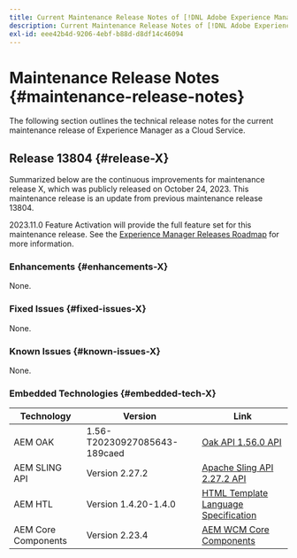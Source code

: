```yaml
---
title: Current Maintenance Release Notes of [!DNL Adobe Experience Manager] as a Cloud Service.
description: Current Maintenance Release Notes of [!DNL Adobe Experience Manager] as a Cloud Service.
exl-id: eee42b4d-9206-4ebf-b88d-d8df14c46094
---
```

# Maintenance Release Notes {#maintenance-release-notes}

The following section outlines the technical release notes for the current maintenance release of Experience Manager as a Cloud Service.

## Release 13804 {#release-X}

Summarized below are the continuous improvements for maintenance release X, which was publicly released on October 24, 2023. This maintenance release is an update from previous maintenance release 13804.

2023.11.0 Feature Activation will provide the full feature set for this maintenance release. See the [Experience Manager Releases Roadmap](https://experienceleague.adobe.com/docs/experience-manager-release-information/aem-release-updates/update-releases-roadmap.html) for more information.

### Enhancements {#enhancements-X}

None.

### Fixed Issues {#fixed-issues-X}

None.

### Known Issues {#known-issues-X}

None.

### Embedded Technologies {#embedded-tech-X}

|Technology|Version|Link|
|---|---|---|
|AEM OAK |1.56-T20230927085643-189caed|[Oak API 1.56.0 API](https://www.javadoc.io/doc/org.apache.jackrabbit/oak-api/1.56.0/index.html)| 
|AEM SLING API |Version 2.27.2 |[Apache Sling API 2.27.2 API](https://www.javadoc.io/doc/org.apache.sling/org.apache.sling.api/latest/index.html)|
|AEM HTL|Version 1.4.20-1.4.0 |[HTML Template Language Specification](https://github.com/adobe/htl-spec)|
|AEM Core Components|Version 2.23.4|[AEM WCM Core Components](https://github.com/adobe/aem-core-wcm-components)|
